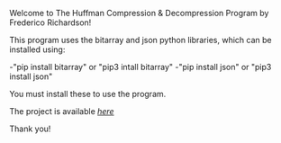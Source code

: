 Welcome to The Huffman Compression & Decompression Program by Frederico Richardson!

This program uses the bitarray and json python libraries, which can be installed using:

-"pip install bitarray" or "pip3 intall bitarray"
-"pip install json" or "pip3 install json"

You must install these to use the program.

The project is available *[here](https://github.com/fredericoricco-debug/huffmanencoding)*

Thank you!

